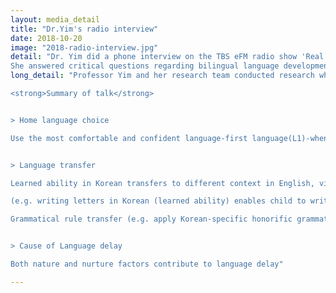 ```yaml
---
layout: media_detail
title: "Dr.Yim's radio interview"
date: 2018-10-20
image: "2018-radio-interview.jpg"
detail: "Dr. Yim did a phone interview on the TBS eFM radio show 'Real Mom Real Show' (38'19'' ~ 49'11'')
She answered critical questions regarding bilingual language development including transfer effect, language use, and language delay."
long_detail: "Professor Yim and her research team conducted research which was funded by National Health Insurance Service. The title of research work was 'Research Study on Health Service Needs using Big Data Analysis to Improve Multicultural Family's Life Quality' and her remarkable research work have been mentioned in the Munhwa Ilbo newspaper article published on December 27th, 2018. The research found that language assessment and language support were the most needed service in international marriage women in multicultural families.

<strong>Summary of talk</strong>


> Home language choice

Use the most comfortable and confident language-first language(L1)-when interacting with child


> Language transfer

Learned ability in Korean transfers to different context in English, vice versa

(e.g. writing letters in Korean (learned ability) enables child to write letters in English without explicit teaching).

Grammatical rule transfer (e.g. apply Korean-specific honorific grammatical marker -yo(요) at the end of English phrase. e.g. Thank you-yo)


> Cause of Language delay

Both nature and nurture factors contribute to language delay"

---
```


